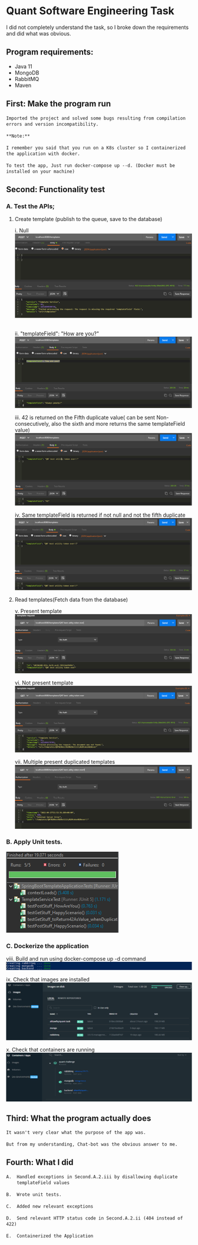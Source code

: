 # Quant Software Engineering Task

I did not completely understand the task, so I broke down the
requirements and did what was obvious.

## Program requirements:

-   Java 11
-   MongoDB
-   RabbitMQ
-   Maven

## First: Make the program run

    Imported the project and solved some bugs resulting from compilation
    errors and version incompatibility.

    **Note:**

    I remember you said that you run on a K8s cluster so I containerized
    the application with docker.

    To test the app, Just run docker-compose up --d. (Docker must be
    installed on your machine)

## Second: Functionality test

### A.  Test the APIs;

<!-- -->

1.  Create template (publish to the queue, save to the database)

    i.  Null ![](.//media/image1.PNG) 

    ii. "templateField": "How are you?"![](.//media/image2.PNG)

    iii. 42 is returned on the Fifth duplicate value( can be sent Non-consecutively, also the sixth and more returns the same templateField value) ![](.//media/image3.PNG)

    iv. Same templateField is returned if not null and not the fifth duplicate ![](.//media/image4.PNG)

2.  Read templates(Fetch data from the database)

    v. Present template  ![](.//media/image5.PNG)
    

    vi. Not present template ![](.//media/image6.PNG)

    vii. Multiple present duplicated templates ![](.//media/image7.PNG)

<!-- -->

### B.  Apply Unit tests.

![](.//media/image8.PNG)

<!-- -->

### C.  Dockerize the application

viii. Build and run using docker-compose up -d command ![](.//media/image9.PNG)

ix.  Check that images are installed ![](.//media/image10.PNG)

x.  Check that containers are running 
![](.//media/image11.PNG)
    
    

## Third: What the program actually does

    It wasn't very clear what the purpose of the app was.

    But from my understanding, Chat-bot was the obvious answer to me.

## Fourth: What I did

    A.  Handled exceptions in Second.A.2.iii by disallowing duplicate
        templateField values

    B.  Wrote unit tests.

    C.  Added new relevant exceptions

    D.  Send relevant HTTP status code in Second.A.2.ii (404 instead of 422)

    E.  Containerized the Application
